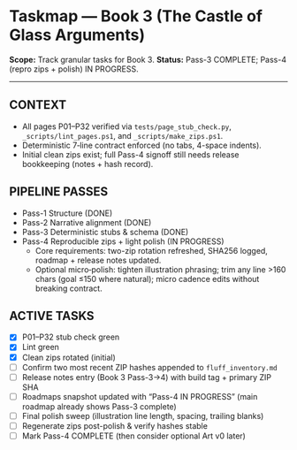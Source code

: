 # Taskmap — Book 3 (The Castle of Glass Arguments)

**Scope:** Track granular tasks for Book 3.
**Status:** Pass-3 COMPLETE; Pass-4 (repro zips + polish) IN PROGRESS.

---

## CONTEXT

- All pages P01–P32 verified via `tests/page_stub_check.py`, `_scripts/lint_pages.ps1`, and `_scripts/make_zips.ps1`.
- Deterministic 7‑line contract enforced (no tabs, 4-space indents).
- Initial clean zips exist; full Pass-4 signoff still needs release bookkeeping (notes + hash record).

## PIPELINE PASSES

- Pass-1 Structure (DONE)
- Pass-2 Narrative alignment (DONE)
- Pass-3 Deterministic stubs & schema (DONE)
- Pass-4 Reproducible zips + light polish (IN PROGRESS)
  - Core requirements: two-zip rotation refreshed, SHA256 logged, roadmap + release notes updated.
  - Optional micro‑polish: tighten illustration phrasing; trim any line >160 chars (goal ≤150 where natural); micro cadence edits without breaking contract.

## ACTIVE TASKS

- [x] P01–P32 stub check green
- [x] Lint green
- [x] Clean zips rotated (initial)
- [ ] Confirm two most recent ZIP hashes appended to `fluff_inventory.md`
- [ ] Release notes entry (Book 3 Pass-3→4) with build tag + primary ZIP SHA
- [ ] Roadmaps snapshot updated with “Pass-4 IN PROGRESS” (main roadmap already shows Pass-3 complete)
- [ ] Final polish sweep (illustration line length, spacing, trailing blanks)
- [ ] Regenerate zips post-polish & verify hashes stable
- [ ] Mark Pass-4 COMPLETE (then consider optional Art v0 later)
